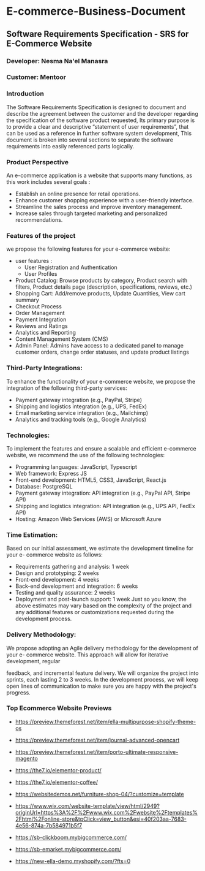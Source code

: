 # E-commerce-Business-Document
## Software Requirements Specification  - SRS for E-Commerce Website
### Developer: Nesma Na'el Manasra 
### Customer: Mentoor 

### Introduction 
The Software Requirements Specification is designed to document and describe the agreement between the customer and the developer regarding the specification of the software product requested, Its primary purpose is to provide a clear and descriptive “statement of user requirements”, that can be used as a reference in further software system development, This document is broken into several sections to separate the software requirements into easily referenced parts logically.

### Product Perspective 
An e-commerce application is a website that supports many functions, as this work includes several goals :
 - Establish an online presence for retail operations.
 - Enhance customer shopping experience with a user-friendly interface.
 - Streamline the sales process and improve inventory management.
 - Increase sales through targeted marketing and personalized recommendations.

### Features of the project 
we propose the following features for your e-commerce website:
- user features :
   - User Registration and Authentication
   - User Profiles
- Product Catalog:  Browse products by category, Product search with filters, Product details page (description, specifications, reviews, etc.)
- Shopping Cart:  Add/remove products, Update Quantities, View cart summary
- Checkout Process
- Order Management
- Payment Integration
- Reviews and Ratings
- Analytics and Reporting
- Content Management System (CMS)
- Admin Panel: Admins have access to a dedicated panel to manage customer orders, change order statuses, and update product listings
### Third-Party Integrations:
To enhance the functionality of your e-commerce website, we propose the integration
of the following third-party services:
- Payment gateway integration (e.g., PayPal, Stripe)
- Shipping and logistics integration (e.g., UPS, FedEx)
- Email marketing service integration (e.g., Mailchimp)
- Analytics and tracking tools (e.g., Google Analytics)

### Technologies:
To implement the features and ensure a scalable and efficient e-commerce website, we
recommend the use of the following technologies:
- Programming languages: JavaScript, Typescript
- Web framework: Express JS
- Front-end development: HTML5, CSS3, JavaScript, React.js
- Database: PostgreSQL
- Payment gateway integration: API integration (e.g., PayPal API, Stripe API)
- Shipping and logistics integration: API integration (e.g., UPS API, FedEx API)
- Hosting: Amazon Web Services (AWS) or Microsoft Azure
### Time Estimation:

Based on our initial assessment, we estimate the development timeline for your e-
commerce website as follows:

- Requirements gathering and analysis: 1 week
- Design and prototyping: 2 weeks
- Front-end development: 4 weeks
- Back-end development and integration: 6 weeks
- Testing and quality assurance: 2 weeks
- Deployment and post-launch support: 1 week
Just so you know, the above estimates may vary based on the complexity of the project
and any additional features or customizations requested during the development
process.
### Delivery Methodology:

We propose adopting an Agile delivery methodology for the development of your e-
commerce website. This approach will allow for iterative development, regular

feedback, and incremental feature delivery. We will organize the project into sprints,
each lasting 2 to 3 weeks. In the development process, we will
keep open lines of communication to make sure you are happy with the project's
progress.

### Top Ecommerce Website Previews

- https://preview.themeforest.net/item/ella-multipurpose-shopify-theme-os

- https://preview.themeforest.net/item/journal-advanced-opencart

- https://preview.themeforest.net/item/porto-ultimate-responsive-magento

- https://the7.io/elementor-product/ 

-  https://the7.io/elementor-coffee/ 

- https://websitedemos.net/furniture-shop-04/?customize=template 

- https://www.wix.com/website-template/view/html/2949?originUrl=https%3A%2F%2Fwww.wix.com%2Fwebsite%2Ftemplates%2Fhtml%2Fonline-store&tpClick=view_button&esi=40f203aa-7683-4e56-874a-7b584971b5f7

- https://sb-clickboom.mybigcommerce.com/

- https://sb-emarket.mybigcommerce.com/

- https://new-ella-demo.myshopify.com/?fts=0
